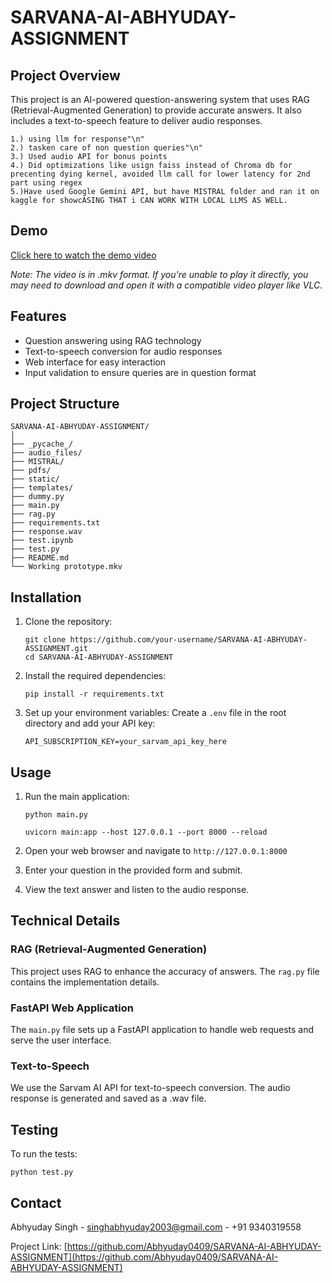 # SARVANA-AI-ABHYUDAY-ASSIGNMENT

## Project Overview
This project is an AI-powered question-answering system that uses RAG (Retrieval-Augmented Generation) to provide accurate answers. It also includes a text-to-speech feature to deliver audio responses.
```
1.) using llm for response"\n"
2.) tasken care of non question queries"\n"
3.) Used audio API for bonus points
4.) Did optimizations like usign faiss instead of Chroma db for precenting dying kernel, avoided llm call for lower latency for 2nd part using regex
5.)Have used Google Gemini API, but have MISTRAL folder and ran it on kaggle for showcASING THAT i CAN WORK WITH LOCAL LLMS AS WELL.
```
## Demo
[Click here to watch the demo video](./Working%20prototype.mkv)

*Note: The video is in .mkv format. If you're unable to play it directly, you may need to download and open it with a compatible video player like VLC.*

## Features
- Question answering using RAG technology
- Text-to-speech conversion for audio responses
- Web interface for easy interaction
- Input validation to ensure queries are in question format

## Project Structure
```
SARVANA-AI-ABHYUDAY-ASSIGNMENT/
│
├── _pycache_/
├── audio_files/
├── MISTRAL/
├── pdfs/
├── static/
├── templates/
├── dummy.py
├── main.py
├── rag.py
├── requirements.txt
├── response.wav
├── test.ipynb
├── test.py
├── README.md
└── Working prototype.mkv
```

## Installation

1. Clone the repository:
   ```
   git clone https://github.com/your-username/SARVANA-AI-ABHYUDAY-ASSIGNMENT.git
   cd SARVANA-AI-ABHYUDAY-ASSIGNMENT
   ```

2. Install the required dependencies:
   ```
   pip install -r requirements.txt
   ```

3. Set up your environment variables:
   Create a `.env` file in the root directory and add your API key:
   ```
   API_SUBSCRIPTION_KEY=your_sarvam_api_key_here
   ```

## Usage

1. Run the main application:
   ```
   python main.py
   ```
   ```
   uvicorn main:app --host 127.0.0.1 --port 8000 --reload
   ```

2. Open your web browser and navigate to `http://127.0.0.1:8000`

3. Enter your question in the provided form and submit.

4. View the text answer and listen to the audio response.

## Technical Details

### RAG (Retrieval-Augmented Generation)
This project uses RAG to enhance the accuracy of answers. The `rag.py` file contains the implementation details.

### FastAPI Web Application
The `main.py` file sets up a FastAPI application to handle web requests and serve the user interface.

### Text-to-Speech
We use the Sarvam AI API for text-to-speech conversion. The audio response is generated and saved as a .wav file.

## Testing

To run the tests:
```
python test.py
```

## Contact

Abhyuday Singh - singhabhyuday2003@gmail.com - +91 9340319558

Project Link: [https://github.com/Abhyuday0409/SARVANA-AI-ABHYUDAY-ASSIGNMENT](https://github.com/Abhyuday0409/SARVANA-AI-ABHYUDAY-ASSIGNMENT)